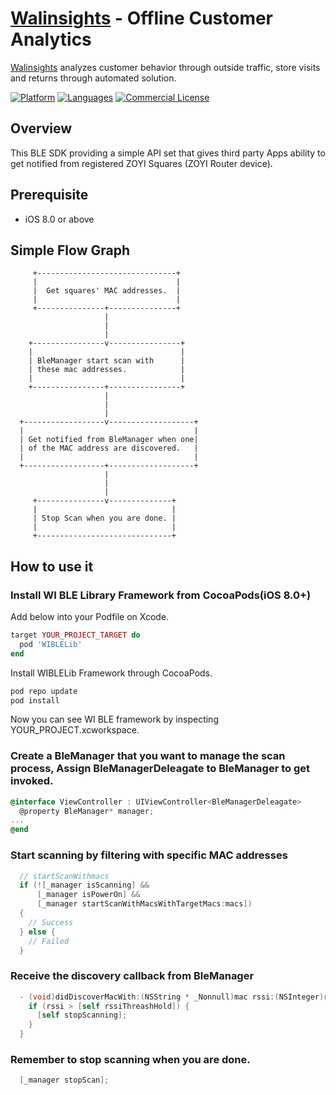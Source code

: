 # [Walinsights](https://walkinsights.com) - Offline Customer Analytics
[Walinsights](https://walkinsights.com) analyzes customer behavior through outside traffic, store visits and returns through automated solution.

[![Platform](https://img.shields.io/badge/platform-iOS-orange.svg)](https://cocoapods.org/pods/WIBLELib)
[![Languages](https://img.shields.io/badge/language-Objective--C%20%7C%20Swift-orange.svg)](https://github.com/zoyi/sdk-ble-ios)
[![Commercial License](https://img.shields.io/badge/license-Commercial-brightgreen.svg)](https://github.com/zoyi/sdk-ble-ios/blob/master/LICENSE)

## Overview

This BLE SDK providing a simple API set that gives third party Apps ability to get notified from registered ZOYI Squares (ZOYI Router device).

## Prerequisite

* iOS 8.0 or above

## Simple Flow Graph

```
     +-------------------------------+      
     |                               |      
     |  Get squares' MAC addresses.  |      
     |                               |      
     +---------------+---------------+      
                     |                      
                     |                      
                     |                      
    +----------------v----------------+     
    |                                 |     
    | BleManager start scan with      |     
    | these mac addresses.            |     
    |                                 |     
    +----------------+----------------+     
                     |                      
                     |                      
                     |                      
  +------------------v-------------------+  
  |                                      |  
  | Get notified from BleManager when one|  
  | of the MAC address are discovered.   |  
  |                                      |  
  +------------------+-------------------+  
                     |                      
                     |                      
                     |                      
     +---------------v--------------+       
     |                              |       
     | Stop Scan when you are done. |       
     |                              |       
     +------------------------------+       
```

## How to use it

### Install WI BLE Library Framework from CocoaPods(iOS 8.0+)

Add below into your Podfile on Xcode.

```ruby
target YOUR_PROJECT_TARGET do
  pod 'WIBLELib'
end
```


Install WIBLELib Framework through CocoaPods.

```sh
pod repo update
pod install
```

Now you can see WI BLE framework by inspecting YOUR_PROJECT.xcworkspace.

### Create a BleManager that you want to manage the scan process, Assign BleManagerDeleagate to BleManager to get invoked.

```objective-c
@interface ViewController : UIViewController<BleManagerDeleagate>
  @property BleManager* manager;
...
@end
```

### Start scanning by filtering with specific MAC addresses

```objective-c
  // startScanWithmacs
  if (![_manager isScanning] &&
      [_manager isPowerOn] &&
      [_manager startScanWithMacsWithTargetMacs:macs])
  {
    // Success
  } else {
    // Failed
  }
```

### Receive the discovery callback from BleManager

```objective-c
  - (void)didDiscoverMacWith:(NSString * _Nonnull)mac rssi:(NSInteger)rssi timestamp:(NSTimeInterval)timestamp {
    if (rssi > [self rssiThreashHold]) {
      [self stopScanning];
    }
  }
```

### Remember to stop scanning when you are done.

```objective-c
  [_manager stopScan];
```

